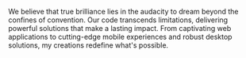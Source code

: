 <p>We believe that true brilliance lies in the audacity to dream beyond the confines of convention. Our code transcends limitations, delivering powerful solutions that make a lasting impact. From captivating web applications to cutting-edge mobile experiences and robust desktop solutions, my creations redefine what's possible.</p>

